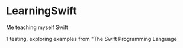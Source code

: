 # LearningSwift
Me teaching myself Swift

1 testing, exploring examples from "The Swift Programming Language
